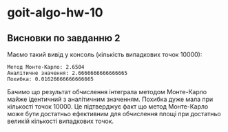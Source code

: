 # goit-algo-hw-10

## Висновки по завданню 2

Маємо такий вивід у консоль (кількість випадкових точок 10000):

```shell
Метод Монте-Карло: 2.6504
Аналітичне значення: 2.6666666666666665
Похибка: 0.01626666666666665
```

Бачимо що результат обчислення інтеграла методом Монте-Карло майже ідентичний з аналітичним значенням. Похибка дуже мала при кількості точок 10000. Це підтверджує факт що метод Монте-Карло може бути достатньо ефективним для обчислення площі при достатньо великій кількості випадкових точок.